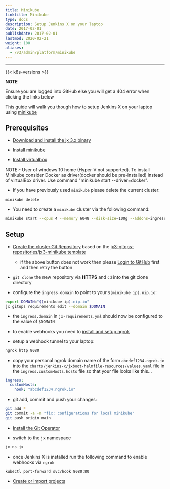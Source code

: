 ```yaml
---
title: Minikube
linktitle: Minikube
type: docs
description: Setup Jenkins X on your laptop
date: 2017-02-01
publishdate: 2017-02-01
lastmod: 2020-02-21
weight: 100
aliases:
  - /v3/admin/platform/minikube
---
```


---

{{< k8s-versions >}}

**NOTE**

Ensure you are logged into GitHub else you will get a 404 error when clicking the links below

This guide will walk you though how to setup Jenkins X on your laptop using [minikube](https://kubernetes.io/docs/tasks/tools/install-minikube/)

## Prerequisites

- [Download and install the jx 3.x binary](/v3/guides/jx3/)

- [Install minikube](https://kubernetes.io/docs/tasks/tools/install-minikube/)

- [Install virtualbox](https://www.virtualbox.org/wiki/Downloads)

NOTE:- User of windows 10 home (Hyper-V not supported). To install Minikube consider Docker as driver(docker should be pre-installed)
instead of virtualBox driver. Use command "minikube start --driver=docker".

- If you have previously used `minikube` please delete the current cluster:

```bash
minikube delete
```

- You need to create a `minikube` cluster via the following command:

```bash
minikube start --cpus 4 --memory 6048 --disk-size=100g --addons=ingress
```

## Setup

- <a href="https://github.com/jx3-gitops-repositories/jx3-minikube/generate" target="github" class="btn bg-primary text-light">Create the cluster Git Repository</a> based on the [jx3-gitops-repositories/jx3-minikube template](https://github.com/jx3-gitops-repositories/jx3-minikube/generate)

  - if the above button does not work then please [Login to GitHub](https://github.com/login) first and then retry the button

- `git clone` the new repository via **HTTPS** and `cd` into the git clone directory

- configure the `ingress.domain` to point to your `$(minikube ip).nip.io`:

```bash
export DOMAIN="$(minikube ip).nip.io"
jx gitops requirements edit --domain $DOMAIN
```

- the `ingress.domain` in `jx-requirements.yml` should now be configured to the value of `$DOMAIN`

- to enable webhooks you need to [install and setup ngrok](https://ngrok.com/)

- setup a webhook tunnel to your laptop:

```bash
ngrok http 8080
```

- copy your personal ngrok domain name of the form `abcdef1234.ngrok.io` into the `charts/jenkins-x/jxboot-helmfile-resources/values.yaml` file in the `ingress.customHosts.hosts` file so that your file looks like this...

```yaml
ingress:
  customHosts:
    hook: "abcdef1234.ngrok.io"
```

- git add, commit and push your changes:

```bash
git add *
git commit -a -m "fix: configurations for local minikube"
git push origin main
```

- <a href="/v3/guides/operator/" class="btn bg-primary text-light">Install the Git Operator</a>

- switch to the `jx` namespace

```bash
jx ns jx
```

- once Jenkins X is installed run the following command to enable webhooks via `ngrok`

```bash
kubectl port-forward svc/hook 8080:80
```

- <a href="/v3/develop/create-project/" class="btn bg-primary text-light">Create or import projects</a>
